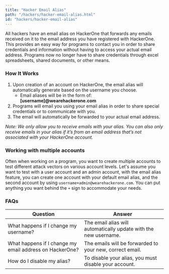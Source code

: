 ```yaml
---
title: "Hacker Email Alias"
path: "/hackers/hacker-email-alias.html"
id: "hackers/hacker-email-alias"
---
```


All hackers have an email alias on HackerOne that forwards any emails received on it to the email address you have registered with HackerOne. This provides an easy way for programs to contact you in order to share credentials and information without having to access your actual email address. Programs now no longer have to share credentials through excel spreadsheets, shared documents, or other means.

### How It Works
1. Upon creation of an account on HackerOne, the email alias will automatically generate based on the username you choose. 
     * Email aliases will be in the form of: <b>[username]@wearehackerone.com</b>
2. Programs will email you using your email alias in order to share special credentials or to communicate with you. 
3. The email will automatically be forwarded to your actual email address.

<i>Note: We only allow you to receive emails with your alias. You can also only receive emails in your alias if it’s from an email address that’s not associated with your HackerOne account.</i>

### Working with multiple accounts

Often when working on a program, you want to create multiple accounts to test different attack vectors on various account levels. Let's assume you want to test with a user account and an admin account, with the email alias feature, you can create one account with your default email alias, and the second account by using `username+admin@wearehackerone.com`. You can put anything you want behind the `+` sign to accommodate your needs.

### FAQs

Question | Answer
-------- | ------
What happens if I change my username? | The email alias will automatically update with the new username. 
What happens if I change my email address on HackerOne? | The emails will be forwarded to your new, correct email.
How do I disable my alias? | To disable your alias, you must disable your account.
